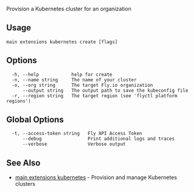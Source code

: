 Provision a Kubernetes cluster for an organization


## Usage
~~~
main extensions kubernetes create [flags]
~~~

## Options

~~~
  -h, --help            help for create
  -n, --name string     The name of your cluster
  -o, --org string      The target Fly.io organization
      --output string   The output path to save the kubeconfig file
  -r, --region string   The target region (see 'flyctl platform regions')
~~~

## Global Options

~~~
  -t, --access-token string   Fly API Access Token
      --debug                 Print additional logs and traces
      --verbose               Verbose output
~~~

## See Also

* [main extensions kubernetes](/docs/flyctl/main-extensions-kubernetes/)	 - Provision and manage Kubernetes clusters

